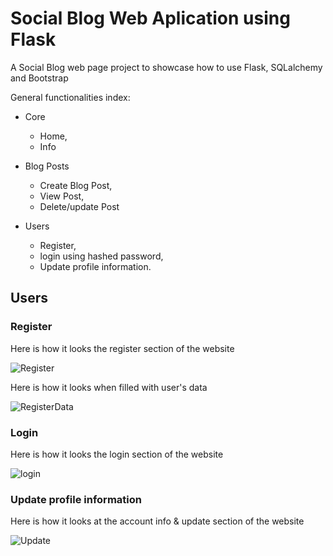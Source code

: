 # Social Blog Web Aplication using Flask
A Social Blog web page project to showcase how to use Flask, SQLalchemy and Bootstrap

General functionalities index:

* Core
  * Home,
  * Info

* Blog Posts
  * Create Blog Post,
  * View Post,
  * Delete/update Post


* Users
  * Register,
  * login using hashed password,
  * Update profile information.



## Users

### Register

Here is how it looks the register section of the website

![Register](https://user-images.githubusercontent.com/28582065/78934880-011f1800-7aac-11ea-8e4f-34ff593b8d14.PNG)

Here is how it looks when filled with user's data

![RegisterData](https://user-images.githubusercontent.com/28582065/78935721-94a51880-7aad-11ea-9a82-252f985706be.PNG)

### Login

Here is how it looks the login section of the website

![login](https://user-images.githubusercontent.com/28582065/78935836-c918d480-7aad-11ea-8eba-75b9cda6d312.PNG)

### Update profile information

Here is how it looks at the account info & update section of the website

![Update](https://user-images.githubusercontent.com/28582065/78935918-ea79c080-7aad-11ea-8873-24474f127830.PNG)
